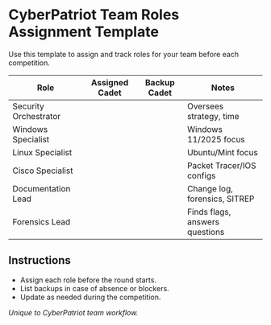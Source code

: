 # CyberPatriot Team Roles Assignment Template

Use this template to assign and track roles for your team before each competition.

| Role                | Assigned Cadet | Backup Cadet | Notes                        |
|---------------------|---------------|--------------|------------------------------|
| Security Orchestrator |               |              | Oversees strategy, time      |
| Windows Specialist    |               |              | Windows 11/2025 focus        |
| Linux Specialist      |               |              | Ubuntu/Mint focus            |
| Cisco Specialist      |               |              | Packet Tracer/IOS configs    |
| Documentation Lead    |               |              | Change log, forensics, SITREP|
| Forensics Lead        |               |              | Finds flags, answers questions|

## Instructions

- Assign each role before the round starts.
- List backups in case of absence or blockers.
- Update as needed during the competition.

*Unique to CyberPatriot team workflow.*
